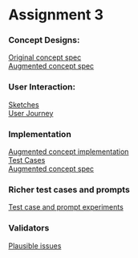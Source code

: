 # Assignment 3

### Concept Designs:

[Original concept spec](deliverables/originalConceptSpec.md)\
[Augmented concept spec](deliverables/augmentedConceptSpec.md)

### User Interaction:

[Sketches](deliverables/sketches.md)\
[User Journey](deliverables/userJourney.md)

### Implementation

[Augmented concept implementation](ScheduleGenerator.ts)\
[Test Cases](ScheduleGenerator-tests.ts)\
[Augmented concept spec](deliverables/augmentedConceptSpec.md)

### Richer test cases and prompts

[Test case and prompt experiments](deliverables/richerTestCasesAndPrompts.md)

### Validators

[Plausible issues]()

